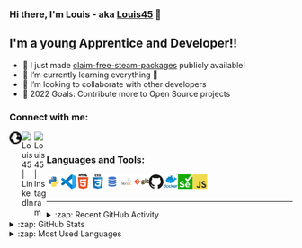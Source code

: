 ### Hi there, I'm Louis - aka [Louis45][website] 👋 

## I'm a young Apprentice and Developer!!

- 🔭 I just made [claim-free-steam-packages](https://github.com/Luois45/claim-free-steam-packages) publicly available!
- 🌱 I’m currently learning everything 🤣
- 👯 I’m looking to collaborate with other developers
- 🥅 2022 Goals: Contribute more to Open Source projects

### Connect with me:

[<img align="left" alt="linktree.louis45.de" width="22px" src="https://raw.githubusercontent.com/iconic/open-iconic/master/svg/globe.svg" />][website]
[<img align="left" alt="Louis45 | LinkedIn" width="22px" src="https://cdn.jsdelivr.net/npm/simple-icons@v3/icons/linkedin.svg" />][linkedin]
[<img align="left" alt="Louis45 | Instagram" width="22px" src="https://cdn.jsdelivr.net/npm/simple-icons@v3/icons/instagram.svg" />][instagram]

<br />

### Languages and Tools:

[<img align="left" alt="Python" width="26px" src="https://raw.githubusercontent.com/github/explore/80688e429a7d4ef2fca1e82350fe8e3517d3494d/topics/python/python.png" />](https://github.com/topics/python)
[<img align="left" alt="Visual Studio Code" width="26px" src="https://raw.githubusercontent.com/github/explore/bbd48b997e8d0bef63f676eca4da5e1f76487b56/topics/visual-studio-code/visual-studio-code.png" />](https://github.com/topics/visual-studio-code)
[<img align="left" alt="HTML" width="26px" src="https://raw.githubusercontent.com/github/explore/80688e429a7d4ef2fca1e82350fe8e3517d3494d/topics/html/html.png" />](https://github.com/topics/html)
[<img align="left" alt="CSS" width="26px" src="https://raw.githubusercontent.com/github/explore/80688e429a7d4ef2fca1e82350fe8e3517d3494d/topics/css/css.png" />](https://github.com/topics/css)
[<img align="left" alt="SQL" width="26px" src="https://raw.githubusercontent.com/github/explore/80688e429a7d4ef2fca1e82350fe8e3517d3494d/topics/sql/sql.png" />](https://github.com/topics/sql)
[<img align="left" alt="MySQL" width="26px" src="https://raw.githubusercontent.com/github/explore/80688e429a7d4ef2fca1e82350fe8e3517d3494d/topics/mysql/mysql.png" />](https://github.com/topics/mysql)
[<img align="left" alt="Git" width="26px" src="https://raw.githubusercontent.com/github/explore/80688e429a7d4ef2fca1e82350fe8e3517d3494d/topics/git/git.png" />](https://github.com/topics/git)
[<img align="left" alt="GitHub" width="26px" src="https://raw.githubusercontent.com/github/explore/78df643247d429f6cc873026c0622819ad797942/topics/github/github.png" />](https://github.com/topics/github)
[<img align="left" alt="GitHub" width="26px" src="https://raw.githubusercontent.com/github/explore/80688e429a7d4ef2fca1e82350fe8e3517d3494d/topics/docker/docker.png" />](https://github.com/topics/docker)
[<img align="left" alt="Selenium" width="26px" src="https://raw.githubusercontent.com/github/explore/6c7084bb772f6fabaae377f5ae4a607594234ee6/topics/selenium/selenium.png" />](https://github.com/topics/selenium)
[<img align="left" alt="JavaScript" width="26px" src="https://raw.githubusercontent.com/github/explore/80688e429a7d4ef2fca1e82350fe8e3517d3494d/topics/javascript/javascript.png" />](https://github.com/topics/javascript)

<br />
<br />

---

<details>
  <summary>:zap: Recent GitHub Activity</summary>
  
<!--START_SECTION:activity-->
1. ❗️ Closed issue [#65](https://github.com/Luois45/claim-free-steam-packages/issues/65) in [Luois45/claim-free-steam-packages](https://github.com/Luois45/claim-free-steam-packages)
2. ❗️ Closed issue [#66](https://github.com/Luois45/claim-free-steam-packages/issues/66) in [Luois45/claim-free-steam-packages](https://github.com/Luois45/claim-free-steam-packages)
3. ❗️ Closed issue [#64](https://github.com/Luois45/claim-free-steam-packages/issues/64) in [Luois45/claim-free-steam-packages](https://github.com/Luois45/claim-free-steam-packages)
4. ❗️ Closed issue [#63](https://github.com/Luois45/claim-free-steam-packages/issues/63) in [Luois45/claim-free-steam-packages](https://github.com/Luois45/claim-free-steam-packages)
5. ❗️ Closed issue [#62](https://github.com/Luois45/claim-free-steam-packages/issues/62) in [Luois45/claim-free-steam-packages](https://github.com/Luois45/claim-free-steam-packages)
6. ❗️ Closed issue [#61](https://github.com/Luois45/claim-free-steam-packages/issues/61) in [Luois45/claim-free-steam-packages](https://github.com/Luois45/claim-free-steam-packages)
7. ❗️ Closed issue [#60](https://github.com/Luois45/claim-free-steam-packages/issues/60) in [Luois45/claim-free-steam-packages](https://github.com/Luois45/claim-free-steam-packages)
8. ❗️ Closed issue [#55](https://github.com/Luois45/claim-free-steam-packages/issues/55) in [Luois45/claim-free-steam-packages](https://github.com/Luois45/claim-free-steam-packages)
9. 🎉 Merged PR [#58](https://github.com/Luois45/claim-free-steam-packages/pull/58) in [Luois45/claim-free-steam-packages](https://github.com/Luois45/claim-free-steam-packages)
10. 💪 Opened PR [#58](https://github.com/Luois45/claim-free-steam-packages/pull/58) in [Luois45/claim-free-steam-packages](https://github.com/Luois45/claim-free-steam-packages)
<!--END_SECTION:activity-->
  
</details>

<details>
  <summary>:zap: GitHub Stats</summary>
  <a href="https://github.com/Luois45?tab=repositories">
    <img align="center" alt="Louis45's GitHub Stats" src="https://github-readme-stats.vercel.app/api?username=Luois45&count_private=true&theme=tokyonight&show_icons=true" />
  </a>
</details>

<details>
  <summary>:zap: Most Used Languages</summary>
  <a href="https://github.com/Luois45?tab=repositories">
    <img align="center" alt="Louis45's Most Used Languages" src="https://github-readme-stats.vercel.app/api/top-langs/?username=Luois45&count_private=true&theme=tokyonight&layout=compact" />
  </a>
</details>

[website]: https://linktree.louis45.de/
[instagram]: https://rebrand.ly/instagram-45
[linkedin]: https://rebrand.ly/linkedin-45
